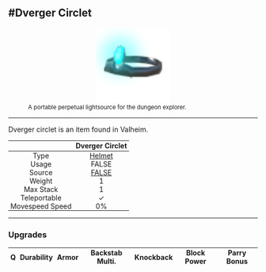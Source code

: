 <meta property="og:title" content="Dverger Circlet - MoreValheim" /><meta property="og:type" content="website" /><meta property="og:image" content="/assets/dverger_circlet.png" /><meta property="og:description" content="Dverger Circlet is an item found in Valheim." /><meta name="theme-color" content="#546D78"><meta name="twitter:card" content="summary_large_image">
#Dverger Circlet
-------------
<style>img {width:20px;}.tb {width:150px;display: block;margin-left: auto;margin-right: auto;}</style>

<style>.md-typeset table:not([class]) th:not([align]) {min-width:unset!important;}</style>
<style>td{padding:0em 0.3em!important;text-align:center!important;border-left:.05rem solid var(--md-default-fg-color--lightest)}</style>

<style>th{padding:0.1em 0.3em!important;text-align:center!important;font-weight:bold}</style>

<style>pre{text-align:right!important}</style>
<style>table tr td:first-child {border-left: 0;};</style>

<figure><img src="/assets/dverger_circlet.png" class="tb" /><figcaption><small>A portable perpetual lightsource for the dungeon explorer.</small></figcaption></figure>

-------------

Dverger circlet is an item found in Valheim.

|        | Dverger Circlet              |
| ----------- | ------------------------------------ |
| Type | [Helmet](../../types/helmet)
| Usage | FALSE<br>
| Source | [FALSE](../../items/false)
| Weight | 1 |
| Max Stack | 1 |
| Teleportable | ✓
| Movespeed Speed | 0%


-------------

### Upgrades
| Q | Durability | Armor | Backstab Multi. | Knockback | Block Power | Parry Bonus
| - | - | - | - | - | - | - 
